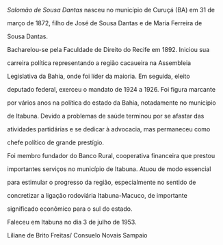 

*Salomão de Sousa Dantas* nasceu no município de Curuçá (BA) em 31 de

março de 1872, filho de José de Sousa Dantas e de Maria Ferreira de

Sousa Dantas.



Bacharelou-se pela Faculdade de Direito do Recife em 1892. Iniciou sua

carreira política representando a região cacaueira na Assembleia

Legislativa da Bahia, onde foi líder da maioria. Em seguida, eleito

deputado federal, exerceu o mandato de 1924 a 1926. Foi figura marcante

por vários anos na política do estado da Bahia, notadamente no município

de Itabuna. Devido a problemas de saúde terminou por se afastar das

atividades partidárias e se dedicar à advocacia, mas permaneceu como

chefe político de grande prestígio.



Foi membro fundador do Banco Rural, cooperativa financeira que prestou

importantes serviços no município de Itabuna. Atuou de modo essencial

para estimular o progresso da região, especialmente no sentido de

concretizar a ligação rodoviária Itabuna-Macuco, de importante

significado econômico para o sul do estado.



Faleceu em Itabuna no dia 3 de julho de 1953.



Liliane de Brito Freitas/ Consuelo Novais Sampaio



